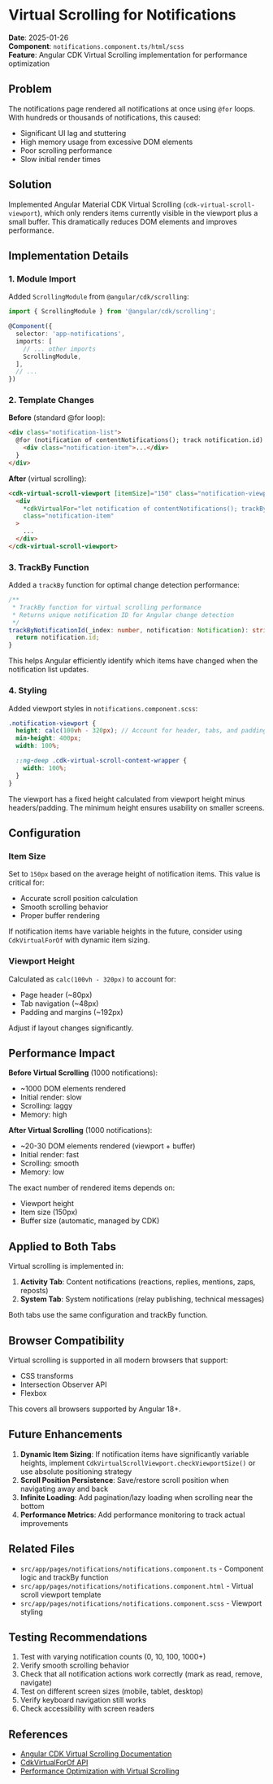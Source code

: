 # Virtual Scrolling for Notifications

**Date**: 2025-01-26  
**Component**: `notifications.component.ts/html/scss`  
**Feature**: Angular CDK Virtual Scrolling implementation for performance optimization

## Problem

The notifications page rendered all notifications at once using `@for` loops. With hundreds or thousands of notifications, this caused:
- Significant UI lag and stuttering
- High memory usage from excessive DOM elements
- Poor scrolling performance
- Slow initial render times

## Solution

Implemented Angular Material CDK Virtual Scrolling (`cdk-virtual-scroll-viewport`), which only renders items currently visible in the viewport plus a small buffer. This dramatically reduces DOM elements and improves performance.

## Implementation Details

### 1. Module Import

Added `ScrollingModule` from `@angular/cdk/scrolling`:

```typescript
import { ScrollingModule } from '@angular/cdk/scrolling';

@Component({
  selector: 'app-notifications',
  imports: [
    // ... other imports
    ScrollingModule,
  ],
  // ...
})
```

### 2. Template Changes

**Before** (standard @for loop):
```html
<div class="notification-list">
  @for (notification of contentNotifications(); track notification.id) {
    <div class="notification-item">...</div>
  }
</div>
```

**After** (virtual scrolling):
```html
<cdk-virtual-scroll-viewport [itemSize]="150" class="notification-viewport">
  <div
    *cdkVirtualFor="let notification of contentNotifications(); trackBy: trackByNotificationId"
    class="notification-item"
  >
    ...
  </div>
</cdk-virtual-scroll-viewport>
```

### 3. TrackBy Function

Added a `trackBy` function for optimal change detection performance:

```typescript
/**
 * TrackBy function for virtual scrolling performance
 * Returns unique notification ID for Angular change detection
 */
trackByNotificationId(_index: number, notification: Notification): string {
  return notification.id;
}
```

This helps Angular efficiently identify which items have changed when the notification list updates.

### 4. Styling

Added viewport styles in `notifications.component.scss`:

```scss
.notification-viewport {
  height: calc(100vh - 320px); // Account for header, tabs, and padding
  min-height: 400px;
  width: 100%;

  ::ng-deep .cdk-virtual-scroll-content-wrapper {
    width: 100%;
  }
}
```

The viewport has a fixed height calculated from viewport height minus headers/padding. The minimum height ensures usability on smaller screens.

## Configuration

### Item Size

Set to `150px` based on the average height of notification items. This value is critical for:
- Accurate scroll position calculation
- Smooth scrolling behavior
- Proper buffer rendering

If notification items have variable heights in the future, consider using `CdkVirtualForOf` with dynamic item sizing.

### Viewport Height

Calculated as `calc(100vh - 320px)` to account for:
- Page header (~80px)
- Tab navigation (~48px)
- Padding and margins (~192px)

Adjust if layout changes significantly.

## Performance Impact

**Before Virtual Scrolling** (1000 notifications):
- ~1000 DOM elements rendered
- Initial render: slow
- Scrolling: laggy
- Memory: high

**After Virtual Scrolling** (1000 notifications):
- ~20-30 DOM elements rendered (viewport + buffer)
- Initial render: fast
- Scrolling: smooth
- Memory: low

The exact number of rendered items depends on:
- Viewport height
- Item size (150px)
- Buffer size (automatic, managed by CDK)

## Applied to Both Tabs

Virtual scrolling is implemented in:
1. **Activity Tab**: Content notifications (reactions, replies, mentions, zaps, reposts)
2. **System Tab**: System notifications (relay publishing, technical messages)

Both tabs use the same configuration and trackBy function.

## Browser Compatibility

Virtual scrolling is supported in all modern browsers that support:
- CSS transforms
- Intersection Observer API
- Flexbox

This covers all browsers supported by Angular 18+.

## Future Enhancements

1. **Dynamic Item Sizing**: If notification items have significantly variable heights, implement `CdkVirtualScrollViewport.checkViewportSize()` or use absolute positioning strategy
2. **Scroll Position Persistence**: Save/restore scroll position when navigating away and back
3. **Infinite Loading**: Add pagination/lazy loading when scrolling near the bottom
4. **Performance Metrics**: Add performance monitoring to track actual improvements

## Related Files

- `src/app/pages/notifications/notifications.component.ts` - Component logic and trackBy function
- `src/app/pages/notifications/notifications.component.html` - Virtual scroll viewport template
- `src/app/pages/notifications/notifications.component.scss` - Viewport styling

## Testing Recommendations

1. Test with varying notification counts (0, 10, 100, 1000+)
2. Verify smooth scrolling behavior
3. Check that all notification actions work correctly (mark as read, remove, navigate)
4. Test on different screen sizes (mobile, tablet, desktop)
5. Verify keyboard navigation still works
6. Check accessibility with screen readers

## References

- [Angular CDK Virtual Scrolling Documentation](https://material.angular.io/cdk/scrolling/overview)
- [CdkVirtualForOf API](https://material.angular.io/cdk/scrolling/api#CdkVirtualForOf)
- [Performance Optimization with Virtual Scrolling](https://blog.angular.io/angular-cdk-virtual-scrolling-420d90c2f1f0)
